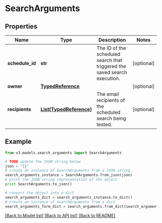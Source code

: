 # SearchArguments


## Properties
Name | Type | Description | Notes
------------ | ------------- | ------------- | -------------
**schedule_id** | **str** | The ID of the scheduled search that triggered the saved search execution.  | [optional] 
**owner** | [**TypedReference**](TypedReference.md) |  | [optional] 
**recipients** | [**List[TypedReference]**](TypedReference.md) | The email recipients of the scheduled search being tested.  | [optional] 

## Example

```python
from v3.models.search_arguments import SearchArguments

# TODO update the JSON string below
json = "{}"
# create an instance of SearchArguments from a JSON string
search_arguments_instance = SearchArguments.from_json(json)
# print the JSON string representation of the object
print SearchArguments.to_json()

# convert the object into a dict
search_arguments_dict = search_arguments_instance.to_dict()
# create an instance of SearchArguments from a dict
search_arguments_form_dict = search_arguments.from_dict(search_arguments_dict)
```
[[Back to Model list]](../README.md#documentation-for-models) [[Back to API list]](../README.md#documentation-for-api-endpoints) [[Back to README]](../README.md)


